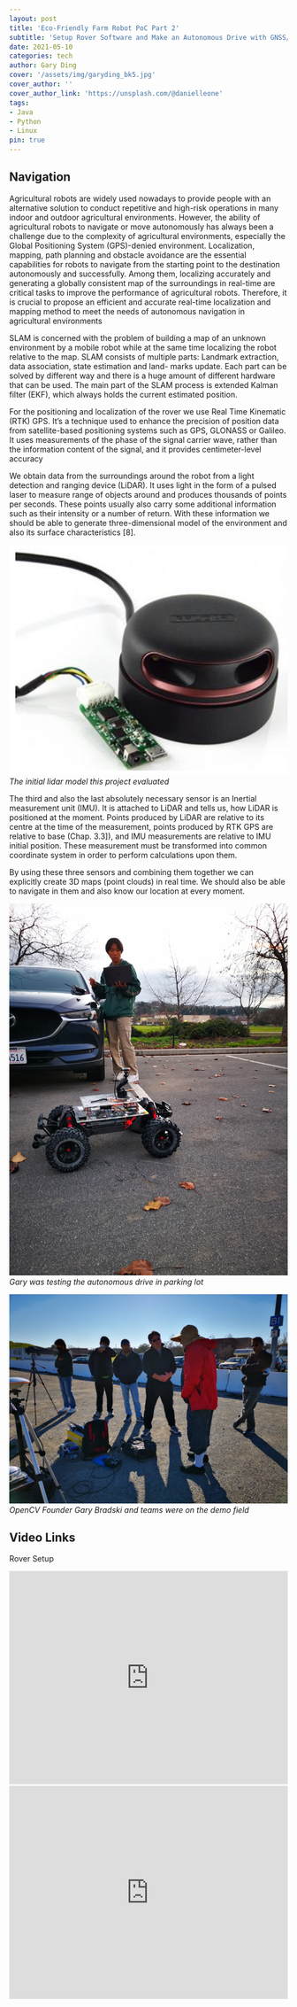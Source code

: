 ```yaml
---
layout: post
title: 'Eco-Friendly Farm Robot PoC Part 2'
subtitle: 'Setup Rover Software and Make an Autonomous Drive with GNSS/RTK Systems '
date: 2021-05-10
categories: tech
author: Gary Ding
cover: '/assets/img/garyding_bk5.jpg'
cover_author: ''
cover_author_link: 'https://unsplash.com/@danielleone'
tags: 
- Java 
- Python 
- Linux
pin: true
---
```


## Navigation 

Agricultural robots are widely used nowadays to provide people with an alternative solution to conduct repetitive and high-risk operations in many indoor and outdoor agricultural environments. However, the ability of agricultural robots to navigate or move autonomously has always been a challenge due to the complexity of agricultural environments, especially the Global Positioning System (GPS)-denied environment. Localization, mapping, path planning and obstacle avoidance are the essential capabilities for robots to navigate from the starting point to the destination autonomously and successfully. Among them, localizing accurately and generating a globally consistent map of the surroundings in real-time are critical tasks to improve the performance of agricultural robots. Therefore, it is crucial to propose an efficient and accurate real-time localization and mapping method to meet the needs of autonomous navigation in agricultural environments

SLAM is concerned with the problem of building a map of an unknown environment by a mobile robot while at the same time localizing the robot relative to the map. SLAM consists of multiple parts: Landmark extraction, data association, state estimation and land- marks update. Each part can be solved by different way and there is a huge amount of different hardware that can be used. The main part of the SLAM process is extended Kalman filter (EKF), which always holds the current estimated position.

For the positioning and localization of the rover we use Real Time Kinematic (RTK) GPS. It’s a technique used to enhance the precision of position data from satellite-based positioning systems such as GPS, GLONASS or Galileo. It uses measurements of the phase of the signal carrier wave, rather than the information content of the signal, and it provides centimeter-level accuracy

We obtain data from the surroundings around the robot from a light detection and ranging device (LiDAR). It uses light in the form of a pulsed laser to measure range of objects around and produces thousands of points per seconds. These points usually also carry some additional information such as their intensity or a number of return. With these information we should be able to generate three-dimensional model of the environment and also its surface characteristics [8].

![](/assets/img/rplidar-s2.png)
*The initial lidar model this project evaluated*

The third and also the last absolutely necessary sensor is an Inertial measurement unit (IMU). It is attached to LiDAR and tells us, how LiDAR is positioned at the moment. Points produced by LiDAR are relative to its centre at the time of the measurement, points produced by RTK GPS are relative to base (Chap. 3.3]), and IMU measurements are relative to IMU initial position. These measurement must be transformed into common coordinate system in order to perform calculations upon them.

By using these three sensors and combining them together we can explicitly create 3D maps (point clouds) in real time. We should also be able to navigate in them and also know our location at every moment. 


![](/assets/img/garyding_xmaxx_parking.jpg)
*Gary was testing the autonomous drive in parking lot*

![](/assets/img/gary_xmaxx_demo.jpg)
*OpenCV Founder Gary Bradski and teams were on the demo field*


## Video Links

Rover Setup
<iframe type="text/html" width="100%" height="385" src="https://www.youtube.com/embed/rqqbVXaiuio" frameborder="0"></iframe>

<iframe type="text/html" width="100%" height="385" src="https://www.youtube.com/embed/u-RKHTTs0DY" frameborder="0"></iframe>
















